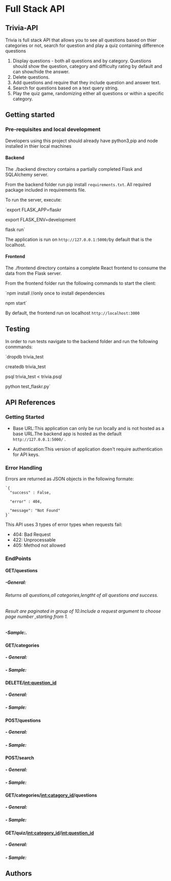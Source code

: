 # Full Stack API
## Trivia-API
Trivia is full stack API that allows you to see all questions based on thier categories or not, search for question and play a quiz containing difference questions

  1. Display questions - both all questions and by category. Questions should show the question, category and difficulty rating by default and can show/hide the answer.
  2. Delete questions.
  3. Add questions and require that they include question and answer text.
  4. Search for questions based on a text query string.
  5. Play the quiz game, randomizing either all questions or within a specific category.


## Getting started

### Pre-requisites and local development

Developers using this project should already have python3,pip and node installed in thier local machines

#### Backend
The ./backend directory contains a partially completed Flask and SQLAlchemy server.

From the backend folder run pip install `requirements.txt`. All required package included in requirements file.

To run the server, execute:

`export FLASK_APP=flaskr

 export FLASK_ENV=development
 
 flask run`
 
 The application is run on  `http://127.0.0.1:5000/`by default that is the localhost.
#### Frontend
The ./frontend directory contains a complete React frontend to consume the data from the Flask server. 

From the frontend folder run the following commands to start the client:

  `npm install //only once to install dependencies

   npm start`

By default, the frontend run on localhost `http://localhost:3000` 
## Testing
In order to run tests navigate to the backend folder and run the following conmmands:

  `dropdb trivia_test

   createdb trivia_test

   psql trivia_test < trivia.psql

   python test_flaskr.py`

## API References
### Getting Started
- Base URL:This application can only be run locally and is not hosted as a base URL.The backend app is hosted as the default `http://127.0.0.1:5000/` .

- Authentication:This version of application doen't require authentication for API keys.
### Error Handling
Errors are returned as JSON objects in the following formate:


    `{
      "success" : False,
      
      "error" : 404,
      
      "message": "Not Found"
    }`
    
 
This API uses 3 types of error types when requests fail:

- 404: Bad Request
- 422: Unprocessable
- 405: Method not allowed

### EndPoints
#### GET/questions
##### -General:
###### Returns all questions,all categories,lengtht of all questions and success.

###### Result are paginated in group of 10.Include a request argument to choose page number ,starting from 1.


##### -Sample:.


#### GET/categories
##### - General:

##### - Sample:
#### DELETE/<int:question_id>
##### - General:

##### - Sample:
#### POST/questions
##### - General:

##### - Sample:
#### POST/search
##### - General:

##### - Sample:
#### GET/categories/<int:catagory_id>/questions
##### - General:

##### - Sample:
#### GET/quiz/<int:category_id>/<int:question_id>
##### - General:

##### - Sample:

###
## Authors
